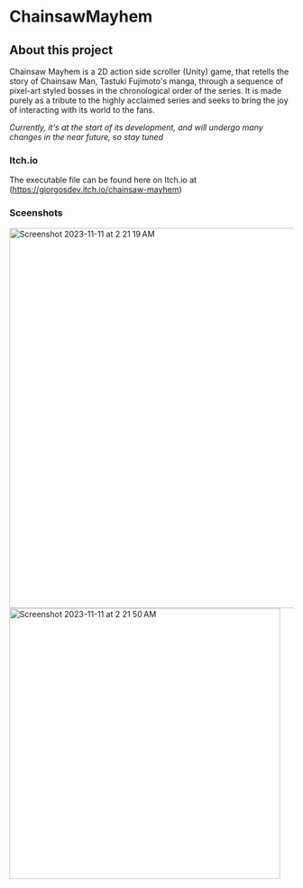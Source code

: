 # ChainsawMayhem

## About this project ##
Chainsaw Mayhem is a 2D action side scroller (Unity) game, that retells the story of Chainsaw Man, Tastuki Fujimoto's manga, through a sequence of pixel-art styled bosses in the chronological order of the series.
It is made purely as a tribute to the highly acclaimed series and seeks to bring the joy of interacting with its world to the fans.

*Currently, it's at the start of its development, and will undergo many changes in the near future, so stay tuned*

### Itch.io ###
The executable file can be found here on Itch.io at (https://giorgosdev.itch.io/chainsaw-mayhem)

### Sceenshots ###
<img width="674" alt="Screenshot 2023-11-11 at 2 21 19 AM" src="https://github.com/Rossakis/ChainsawMayhem/assets/70864643/3558b54e-297f-41e7-9230-3f9ce635684b">
<img width="480" alt="Screenshot 2023-11-11 at 2 21 50 AM" src="https://github.com/Rossakis/ChainsawMayhem/assets/70864643/d5ad151b-7000-40dc-a1e1-6f7a548fb26a">

